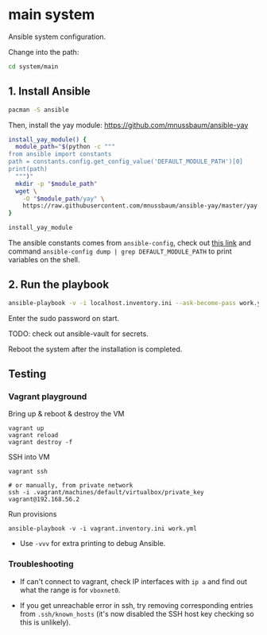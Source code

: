 # main system

Ansible system configuration.

Change into the path:

```bash
cd system/main
```

## 1. Install Ansible

```bash
pacman -S ansible
```

Then, install the yay module: https://github.com/mnussbaum/ansible-yay

```bash
install_yay_module() {
  module_path="$(python -c """
from ansible import constants
path = constants.config.get_config_value('DEFAULT_MODULE_PATH')[0]
print(path)
  """)"
  mkdir -p "$module_path"
  wget \
    -O "$module_path/yay" \
    https://raw.githubusercontent.com/mnussbaum/ansible-yay/master/yay
}

install_yay_module
```

The ansible constants comes from `ansible-config`, check out
[this link](https://docs.ansible.com/ansible/latest/dev_guide/developing_locally.html#adding-standalone-local-modules-for-all-playbooks-and-roles)
and command `ansible-config dump | grep DEFAULT_MODULE_PATH` to print
variables on the shell.

## 2. Run the playbook

```bash
ansible-playbook -v -i localhost.inventory.ini --ask-become-pass work.yml
```

Enter the sudo password on start.

TODO: check out ansible-vault for secrets.

Reboot the system after the installation is completed.

<!-- TODO move this below and vagrant into a folder tests/vagrant -->

## Testing

### Vagrant playground

Bring up & reboot & destroy the VM

```
vagrant up
vagrant reload
vagrant destroy -f
```

SSH into VM

```
vagrant ssh

# or manually, from private network
ssh -i .vagrant/machines/default/virtualbox/private_key vagrant@192.168.56.2
```

Run provisions
```
ansible-playbook -v -i vagrant.inventory.ini work.yml
```

+ Use `-vvv` for extra printing to debug Ansible.

### Troubleshooting

+ If can't connect to vagrant, check IP interfaces with `ip a` and find out
  what the range is for `vboxnet0`.

+ If you get unreachable error in ssh, try removing corresponding entries from
  `.ssh/known_hosts` (it's now disabled the SSH host key checking so this is
  unlikely).
